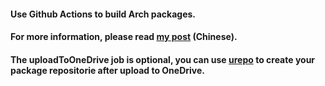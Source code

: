 #### Use Github Actions to build Arch packages.
#### For more information, please read [my post](https://viflythink.com/Use_GitHubActions_to_build_AUR/) (Chinese).

#### The uploadToOneDrive job is optional, you can use [urepo](https://github.com/vifly/urepo) to create your package repositorie after upload to OneDrive.
